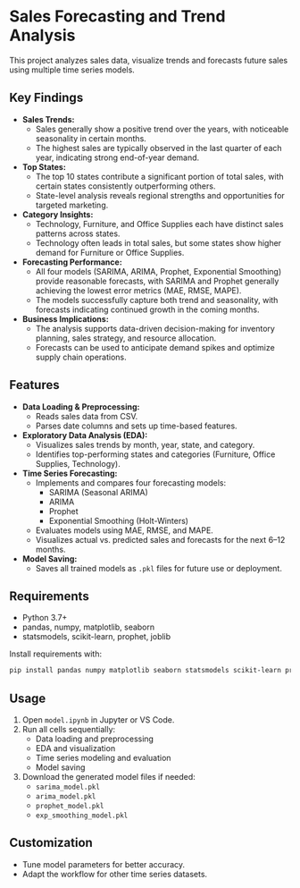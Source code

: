 # Sales Forecasting and Trend Analysis

This project analyzes sales data, visualize trends and forecasts future sales using multiple time series models. 

## Key Findings
- **Sales Trends:**
  - Sales generally show a positive trend over the years, with noticeable seasonality in certain months.
  - The highest sales are typically observed in the last quarter of each year, indicating strong end-of-year demand.
- **Top States:**
  - The top 10 states contribute a significant portion of total sales, with certain states consistently outperforming others.
  - State-level analysis reveals regional strengths and opportunities for targeted marketing.
- **Category Insights:**
  - Technology, Furniture, and Office Supplies each have distinct sales patterns across states.
  - Technology often leads in total sales, but some states show higher demand for Furniture or Office Supplies.
- **Forecasting Performance:**
  - All four models (SARIMA, ARIMA, Prophet, Exponential Smoothing) provide reasonable forecasts, with SARIMA and Prophet generally achieving the lowest error metrics (MAE, RMSE, MAPE).
  - The models successfully capture both trend and seasonality, with forecasts indicating continued growth in the coming months.
- **Business Implications:**
  - The analysis supports data-driven decision-making for inventory planning, sales strategy, and resource allocation.
  - Forecasts can be used to anticipate demand spikes and optimize supply chain operations.

## Features
- **Data Loading & Preprocessing:**
  - Reads sales data from CSV.
  - Parses date columns and sets up time-based features.
- **Exploratory Data Analysis (EDA):**
  - Visualizes sales trends by month, year, state, and category.
  - Identifies top-performing states and categories (Furniture, Office Supplies, Technology).
- **Time Series Forecasting:**
  - Implements and compares four forecasting models:
    - SARIMA (Seasonal ARIMA)
    - ARIMA
    - Prophet
    - Exponential Smoothing (Holt-Winters)
  - Evaluates models using MAE, RMSE, and MAPE.
  - Visualizes actual vs. predicted sales and forecasts for the next 6–12 months.
- **Model Saving:**
  - Saves all trained models as `.pkl` files for future use or deployment.


## Requirements
- Python 3.7+
- pandas, numpy, matplotlib, seaborn
- statsmodels, scikit-learn, prophet, joblib

Install requirements with:
```bash
pip install pandas numpy matplotlib seaborn statsmodels scikit-learn prophet joblib
```

## Usage
1. Open `model.ipynb` in Jupyter or VS Code.
2. Run all cells sequentially:
   - Data loading and preprocessing
   - EDA and visualization
   - Time series modeling and evaluation
   - Model saving
3. Download the generated model files if needed:
   - `sarima_model.pkl`
   - `arima_model.pkl`
   - `prophet_model.pkl`
   - `exp_smoothing_model.pkl`

## Customization
- Tune model parameters for better accuracy.
- Adapt the workflow for other time series datasets.



